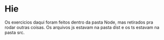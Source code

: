 # Hie

Os exercicios daqui foram feitos dentro da pasta Node, mas retirados pra rodar outras coisas. Os arquivos js estavam na pasta dist e os ts estavam na pasta src. 

